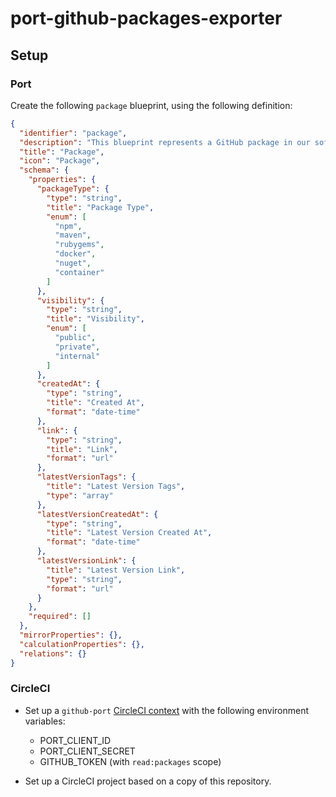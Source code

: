 # port-github-packages-exporter

## Setup

### Port

Create the following `package` blueprint, using the following definition:

```json
{
  "identifier": "package",
  "description": "This blueprint represents a GitHub package in our software catalog",
  "title": "Package",
  "icon": "Package",
  "schema": {
    "properties": {
      "packageType": {
        "type": "string",
        "title": "Package Type",
        "enum": [
          "npm",
          "maven",
          "rubygems",
          "docker",
          "nuget",
          "container"
        ]
      },
      "visibility": {
        "type": "string",
        "title": "Visibility",
        "enum": [
          "public",
          "private",
          "internal"
        ]
      },
      "createdAt": {
        "type": "string",
        "title": "Created At",
        "format": "date-time"
      },
      "link": {
        "type": "string",
        "title": "Link",
        "format": "url"
      },
      "latestVersionTags": {
        "title": "Latest Version Tags",
        "type": "array"
      },
      "latestVersionCreatedAt": {
        "type": "string",
        "title": "Latest Version Created At",
        "format": "date-time"
      },
      "latestVersionLink": {
        "title": "Latest Version Link",
        "type": "string",
        "format": "url"
      }
    },
    "required": []
  },
  "mirrorProperties": {},
  "calculationProperties": {},
  "relations": {}
}
```

### CircleCI

* Set up a `github-port` [CircleCI context](https://circleci.com/docs/contexts/) with the following environment variables:

  - PORT_CLIENT_ID
  - PORT_CLIENT_SECRET
  - GITHUB_TOKEN (with `read:packages` scope)

* Set up a CircleCI project based on a copy of this repository.

